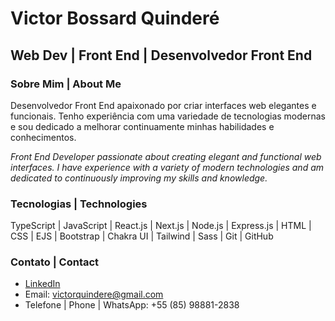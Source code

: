 # Victor Bossard Quinderé

## Web Dev | Front End | Desenvolvedor Front End

### Sobre Mim | About Me
Desenvolvedor Front End apaixonado por criar interfaces web elegantes e funcionais. Tenho experiência com uma variedade de tecnologias modernas e sou dedicado a melhorar continuamente minhas habilidades e conhecimentos.

*Front End Developer passionate about creating elegant and functional web interfaces. I have experience with a variety of modern technologies and am dedicated to continuously improving my skills and knowledge.*

### Tecnologias | Technologies

TypeScript | JavaScript | React.js | Next.js | Node.js | Express.js | HTML | CSS | EJS | Bootstrap | Chakra UI | Tailwind | Sass | Git | GitHub

### Contato | Contact
- [LinkedIn](https://www.linkedin.com/in/victorbossard/)
- Email: [victorquindere@gmail.com](mailto:victorquindere@gmail.com)
- Telefone | Phone | WhatsApp: +55 (85) 98881-2838
